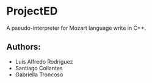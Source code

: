 # ProjectED
A pseudo-interpreter for Mozart language write in C++.

## Authors:
  - Luis Alfredo Rodriguez<br>
  - Santiago Collantes<br>
  - Gabriella Troncoso<br>
